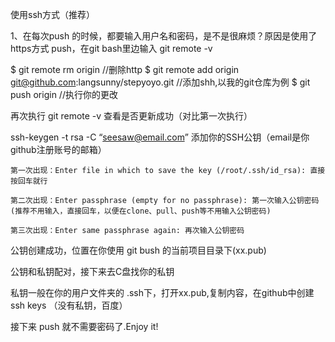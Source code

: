 使用ssh方式（推荐）

1、在每次push 的时候，都要输入用户名和密码，是不是很麻烦？原因是使用了https方式 push，在git bash里边输入 git remote -v

$ git remote rm origin    //删除http
$ git remote add origin git@github.com:langsunny/stepyoyo.git   //添加shh,以我的git仓库为例
$ git push origin   //执行你的更改

再次执行 git remote -v 查看是否更新成功（对比第一次执行）

ssh-keygen -t rsa -C “seesaw@email.com” 
添加你的SSH公钥（email是你github注册账号的邮箱）

   
    第一次出现：Enter file in which to save the key (/root/.ssh/id_rsa): 直接按回车就行

    第二次出现：Enter passphrase (empty for no passphrase): 第一次输入公钥密码(推荐不用输入，直接回车，以便在clone、pull、push等不用输入公钥密码)

    第三次出现：Enter same passphrase again: 再次输入公钥密码

公钥创建成功，位置在你使用 git bush 的当前项目目录下(xx.pub)

公钥和私钥配对，接下来去C盘找你的私钥

私钥一般在你的用户文件夹的 .ssh下，打开xx.pub,复制内容，在github中创建ssh keys （没有私钥，百度）

接下来 push 就不需要密码了.Enjoy it!
